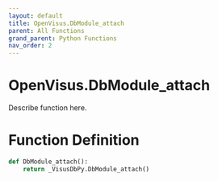 ```yaml
---
layout: default
title: OpenVisus.DbModule_attach
parent: All Functions
grand_parent: Python Functions
nav_order: 2
---
```


# OpenVisus.DbModule_attach

Describe function here.

# Function Definition

```python
def DbModule_attach():
    return _VisusDbPy.DbModule_attach()
```